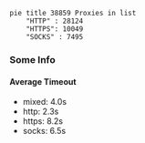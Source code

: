 
```mermaid
pie title 38859 Proxies in list
    "HTTP" : 28124
    "HTTPS": 10049
    "SOCKS" : 7495
```

### Some Info
#### Average Timeout

- mixed: 4.0s
- http: 2.3s
- https: 8.2s
- socks: 6.5s
